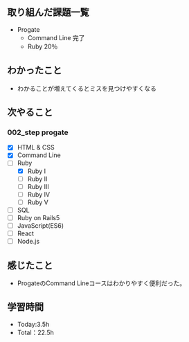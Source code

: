 ## 取り組んだ課題一覧
- Progate
  - Command Line 完了
  - Ruby 20％
## わかったこと
- わかることが増えてくるとミスを見つけやすくなる
## 次やること
### 002_step progate
- [x] HTML & CSS
- [x] Command Line
- [ ] Ruby
  - [x] Ruby I
  - [ ] Ruby II
  - [ ] Ruby III
  - [ ] Ruby IV
  - [ ] Ruby V
- [ ] SQL
- [ ] Ruby on Rails5
- [ ] JavaScript(ES6)
- [ ] React
- [ ] Node.js
## 感じたこと
- ProgateのCommand Lineコースはわかりやすく便利だった。
## 学習時間
- Today:3.5h
- Total：22.5h
